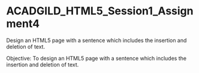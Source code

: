 # ACADGILD_HTML5_Session1_Assignment4
Design an HTML5 page with a sentence which includes the insertion and deletion of text.

Objective: To design an HTML5 page with a sentence which includes the insertion and deletion of text.
